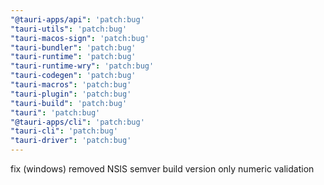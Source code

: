 ```yaml
---
"@tauri-apps/api": 'patch:bug'
"tauri-utils": 'patch:bug'
"tauri-macos-sign": 'patch:bug'
"tauri-bundler": 'patch:bug'
"tauri-runtime": 'patch:bug'
"tauri-runtime-wry": 'patch:bug'
"tauri-codegen": 'patch:bug'
"tauri-macros": 'patch:bug'
"tauri-plugin": 'patch:bug'
"tauri-build": 'patch:bug'
"tauri": 'patch:bug'
"@tauri-apps/cli": 'patch:bug'
"tauri-cli": 'patch:bug'
"tauri-driver": 'patch:bug'
---
```


fix (windows) removed NSIS semver build version only numeric validation
